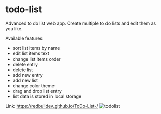 # todo-list

Advanced to do list web app.
Create multiple to do lists and edit them as you like.

Available features:
- sort list items by name
- edit list items text
- change list items order
- delete entry
- delete list
- add new entry
- add new list
- change color theme
- drag and drop list entry
- list data is stored in local storage

Link: https://redbulldev.github.io/ToDo-List-/
![todolist](https://user-images.githubusercontent.com/65456462/174678935-7d0a60de-916d-4ac6-a6ff-825a3ac8ebc8.jpg)
